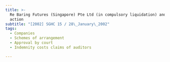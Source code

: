 ```yaml
---
title: >-
  Re Baring Futures (Singapore) Pte Ltd (in compulsory liquidation) and another
  action
subtitle: "[2002] SGHC 15 / 28\_January\_2002"
tags:
  - Companies
  - Schemes of arrangement
  - Approval by court
  - Indemnity costs claims of auditors

---
```



